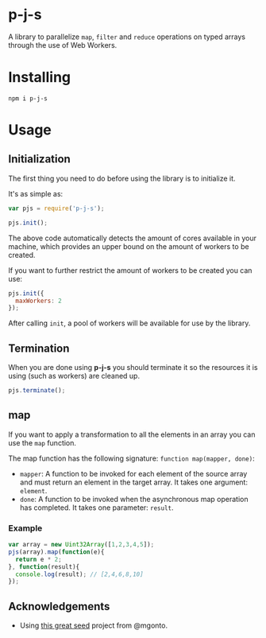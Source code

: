 p-j-s
=====
A library to parallelize `map`, `filter` and `reduce` operations on typed arrays through the use of Web Workers.

# Installing
```
npm i p-j-s
```

# Usage

## Initialization
The first thing you need to do before using the library is to initialize it.

It's as simple as:
```javascript
var pjs = require('p-j-s');

pjs.init();
```

The above code automatically detects the amount of cores available in your machine, which provides an upper bound on the amount of workers to be created.

If you want to further restrict the amount of workers to be created you can use:
```javascript
pjs.init({
  maxWorkers: 2
});
```

After calling `init`, a pool of workers will be available for use by the library.

## Termination
When you are done using **p-j-s** you should terminate it so the resources it is using (such as workers) are cleaned up.

```javascript
pjs.terminate();
```

## map
If you want to apply a transformation to all the elements in an array you can use the `map` function.

The map function has the following signature: `function map(mapper, done)`:

* `mapper`: A function to be invoked for each element of the source array and must return an element in the target array. It takes one argument: `element`.
* `done`: A function to be invoked when the asynchronous map operation has completed. It takes one parameter: `result`.

### Example
```javascript
var array = new Uint32Array([1,2,3,4,5]);
pjs(array).map(function(e){
  return e * 2;
}, function(result){
  console.log(result); // [2,4,6,8,10]
});
```

## Acknowledgements
* Using [this great seed](https://github.com/mgonto/gulp-browserify-library-seed) project from @mgonto.